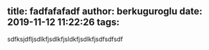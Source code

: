 title: fadfafafadf
author: berkuguroglu
date: 2019-11-12 11:22:26
tags:
---
sdfksjdfljsdlkfjsdlkfjsldkfjsdlkfjsdfsdfsdf